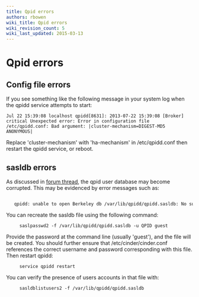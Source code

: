 ```yaml
---
title: Qpid errors
authors: rbowen
wiki_title: Qpid errors
wiki_revision_count: 5
wiki_last_updated: 2015-03-13
---
```


# Qpid errors

## Config file errors

If you see something like the following message in your system log when the qpidd service attempts to start:

    Jul 22 15:39:08 localhost qpidd[8631]: 2013-07-22 15:39:08 [Broker] critical Unexpected error: Error in configuration file /etc/qpidd.conf: Bad argument: |cluster-mechanism=DIGEST-MD5 ANONYMOUS|

Replace 'cluster-mechanism' with 'ha-mechanism' in /etc/qpidd.conf then restart the qpidd service, or reboot.

## sasldb errors

As discussed in [forum thread](http://openstack.redhat.com/forum/discussion/293/error-on-openstack-status#Item_5|this), the qpid user database may become corrupted. This may be evidenced by error messages such as:

         qpidd: unable to open Berkeley db /var/lib/qpidd/qpidd.sasldb: No such file or directory

You can recreate the sasldb file using the following command:

         saslpasswd2 -f /var/lib/qpidd/qpidd.sasldb -u QPID guest

Provide the password at the command line (usually 'guest'), and the file will be created. You should further ensure that /etc/cinder/cinder.conf references the correct username and password corresponding with this file. Then restart qpidd:

         service qpidd restart

You can verify the presence of users accounts in that file with:

         sasldblistusers2 -f /var/lib/qpidd/qpidd.sasldb

